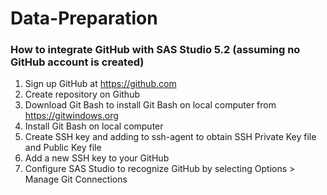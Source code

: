 # Data-Preparation
### How to integrate GitHub with SAS Studio 5.2 (assuming no GitHub account is created)
1. Sign up GitHub at https://github.com
2. Create repository on Github
3. Download Git Bash to install Git Bash on local computer from https://gitwindows.org
4. Install Git Bash on local computer
5. Create SSH key and adding to ssh-agent to obtain SSH Private Key file and Public Key file 
6. Add a new SSH key to your GitHub
7. Configure SAS Studio to recognize GitHub by selecting Options > Manage Git Connections
